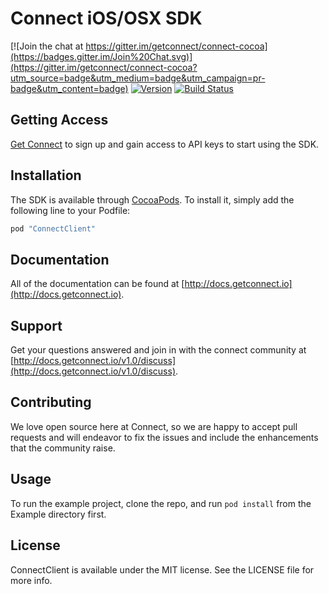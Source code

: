 # Connect iOS/OSX SDK

[![Join the chat at https://gitter.im/getconnect/connect-cocoa](https://badges.gitter.im/Join%20Chat.svg)](https://gitter.im/getconnect/connect-cocoa?utm_source=badge&utm_medium=badge&utm_campaign=pr-badge&utm_content=badge)
[![Version](http://img.shields.io/cocoapods/v/ConnectClient.svg)](http://cocoapods.org/?q=ConnectClient)
[![Build Status](https://travis-ci.org/getconnect/connect-cocoa.svg?branch=master)](https://travis-ci.org/getconnect/connect-cocoa)

## Getting Access

[Get Connect](https://getconnect.io) to sign up and gain access to API keys to start using the SDK.

## Installation

The SDK is available through [CocoaPods](http://cocoapods.org). To install
it, simply add the following line to your Podfile:

```ruby
pod "ConnectClient"
```

## Documentation

All of the documentation can be found at [http://docs.getconnect.io](http://docs.getconnect.io).

## Support

Get your questions answered and join in with the connect community at [http://docs.getconnect.io/v1.0/discuss](http://docs.getconnect.io/v1.0/discuss).

## Contributing

We love open source here at Connect, so we are happy to accept pull requests and will endeavor to fix the issues and include the enhancements that the community raise.

## Usage

To run the example project, clone the repo, and run `pod install` from the Example directory first.

## License

ConnectClient is available under the MIT license. See the LICENSE file for more info.
